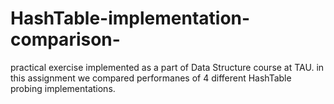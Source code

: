 # HashTable-implementation-comparison-
practical exercise implemented as a part of Data Structure course at TAU.
in this assignment we compared performanes of 4 different HashTable probing implementations.
